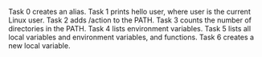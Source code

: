 Task 0 creates an alias.
Task 1 prints hello user, where user is the current Linux user.
Task 2 adds /action to the PATH.
Task 3 counts the number of directories in the PATH.
Task 4 lists environment variables.
Task 5 lists all local variables and environment variables, and functions.
Task 6 creates a new local variable.
